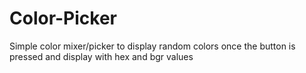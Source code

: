 # Color-Picker
Simple color mixer/picker to display random colors once the button is pressed and display with hex and bgr values
